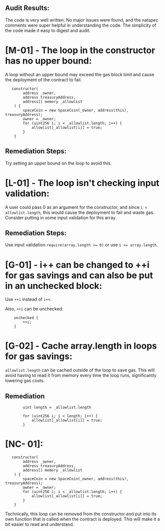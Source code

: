 ## Audit Results:

The code is very well written. No major issues were found, and the natspec comments were super helpful in understanding the code. The simplicity of the code made it easy to digest and audit.
# [M-01] - The loop in the constructor has no upper bound:
A loop without an upper bound may exceed the gas block limit and cause the deployment of the contract to fail.

```
   constructor(
        address _owner,
        address treasuryAddress,
        address[] memory _allowlist
    ) {
        spaceCoin = new SpaceCoin(_owner, address(this), treasuryAddress);
        owner = _owner;
        for (uint256 i; i < _allowlist.length; i++) {
            allowlist[_allowlist[i]] = true;
        }
    }
```

## Remediation Steps:
Try setting an upper bound on the loop to avoid this.

# [L-01] - The loop isn't checking input validation:
A user could pass 0 as an argument for the constructor, and since `i < allowlist.length`, this would cause the deployment to fail and waste gas. Consider putting in some input validation for this array.

## Remediation Steps:
Use input validation `require(array.length >= 0)` or use `i <= array.length`.

# [G-01] - i++ can be changed to ++i for gas savings and can also be put in an unchecked block:
Use `++i` instead of `i++`.

Also, `++i` can be unchecked:

```
    unchecked {
        ++i;
    }
```

# [G-02] - Cache array.length in loops for gas savings:
`allowlist.length` can be cached outside of the loop to save gas. This will avoid having to read it from memory every time the loop runs, significantly lowering gas costs.

## Remediation 

```
        uint length = _allowlist.length

        for (uint256 i; i < length; i++) {
            allowlist[_allowlist[i]] = true;
        }
```

# [NC- 01]:

```
   constructor(
        address _owner,
        address treasuryAddress,
        address[] memory _allowlist
    ) {
        spaceCoin = new SpaceCoin(_owner, address(this), treasuryAddress);
        owner = _owner;
        for (uint256 i; i < _allowlist.length; i++) {
            allowlist[_allowlist[i]] = true;
        }
    }
```
Technically, this loop can be removed from the constructor and put into its own function that is called when the contract is deployed. This will make it a bit easier to read and understand.